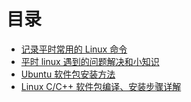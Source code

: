 # 目录

* [记录平时常用的 Linux 命令](./Linux常用命令.md)
* [平时 linux 遇到的问题解决和小知识](./Linux小知识.md)
* [Ubuntu 软件包安装方法](./UbuntuSoftwareInstall.md)
* [Linux C/C++ 软件包编译、安装步骤详解](./compiler.md)


